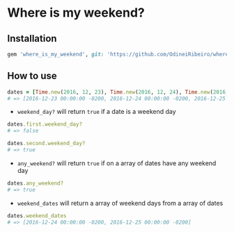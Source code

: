 # Where is my weekend?

## Installation

```ruby
gem 'where_is_my_weekend', git: 'https://github.com/OdineiRibeiro/where_is_my_weekend'
```

## How to use

```ruby
dates = [Time.new(2016, 12, 23), Time.new(2016, 12, 24), Time.new(2016, 12, 25), Time.new(2016, 12, 26)]
# => [2016-12-23 00:00:00 -0200, 2016-12-24 00:00:00 -0200, 2016-12-25 00:00:00 -0200, 2016-12-26 00:00:00 -0200]
```

- `weekend_day?` will return `true` if a date is a weekend day

```ruby
dates.first.weekend_day?
# => false

dates.second.weekend_day?
# => true
```

- `any_weekend?` will return `true` if on a array of dates have any weekend day

```ruby
dates.any_weekend?
# => true
```

- `weekend_dates` will return a array of weekend days from a array of dates

```ruby
dates.weekend_dates
# => [2016-12-24 00:00:00 -0200, 2016-12-25 00:00:00 -0200]
```
